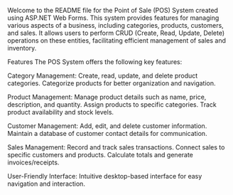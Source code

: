 Welcome to the README file for the Point of Sale (POS) System created using ASP.NET Web Forms. This system provides features for managing various aspects of a business, including categories, products, customers, and sales. It allows users to perform CRUD (Create, Read, Update, Delete) operations on these entities, facilitating efficient management of sales and inventory.

Features
The POS System offers the following key features:

Category Management:
Create, read, update, and delete product categories.
Categorize products for better organization and navigation.

Product Management:
Manage product details such as name, price, description, and quantity.
Assign products to specific categories.
Track product availability and stock levels.

Customer Management:
Add, edit, and delete customer information.
Maintain a database of customer contact details for communication.

Sales Management:
Record and track sales transactions.
Connect sales to specific customers and products.
Calculate totals and generate invoices/receipts.

User-Friendly Interface:
Intuitive desktop-based interface for easy navigation and interaction.
